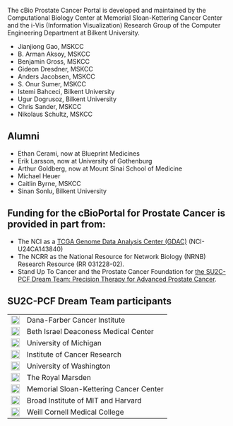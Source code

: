 The cBio Prostate Cancer Portal is developed and maintained by the Computational Biology Center at Memorial Sloan-Kettering Cancer Center and the i-Vis (Information Visualization) Research Group of the Computer Engineering Department at Bilkent University.

* Jianjiong Gao, MSKCC
 * B. Arman Aksoy, MSKCC
 * Benjamin Gross, MSKCC
 * Gideon Dresdner, MSKCC
 * Anders Jacobsen, MSKCC
 * S. Onur Sumer, MSKCC
 * Istemi Bahceci, Bilkent University
 * Ugur Dogrusoz, Bilkent University
 * Chris Sander, MSKCC
 * Nikolaus Schultz, MSKCC
 
## Alumni
 * Ethan Cerami, now at Blueprint Medicines
 * Erik Larsson, now at University of Gothenburg
 * Arthur Goldberg, now at Mount Sinai School of Medicine
 * Michael Heuer
 * Caitlin Byrne, MSKCC
 * Sinan Sonlu, Bilkent University

## Funding for the cBioPortal for Prostate Cancer is provided in part from:

 * The NCI as a [TCGA Genome Data Analysis Center (GDAC)](http://tcga.cancer.gov/wwd/program/research_network/gdac.asp) (NCI-U24CA143840) 
 * The NCRR as the National Resource for Network Biology (NRNB) Research Resource (RR 031228-02).
 * Stand Up To Cancer and the Prostate Cancer Foundation for [the SU2C-PCF Dream Team: Precision Therapy for Advanced Prostate Cancer](http://www.standup2cancer.org/dream_teams/view/precision_therapy_for_advanced_prostate_cancer). 


## SU2C-PCF Dream Team participants

<table border='0px'>
<tr valign='middle'><td><img src='images/institutes/DFCI.gif' height='20px' width='20px'></td><td>Dana-Farber Cancer Institute</td></tr>
<tr valign='middle'><td><img src='images/institutes/BIDMC.gif' height='20px' width='20px'></td><td>Beth Israel Deaconess Medical Center</td></tr>
<tr valign='middle'><td><img src='images/institutes/UM.jpg' height='20px' width='20px'></td><td>University of Michigan</td></tr>
<tr valign='middle'><td><img src='images/institutes/ICR.jpg' height='20px' width='20px'></td><td>Institute of Cancer Research</td></tr>
<tr valign='middle'><td><img src='images/institutes/UW.jpg' height='20px' width='20px'></td><td>University of Washington</td></tr>
<tr valign='middle'><td><img src='images/institutes/RM.png' height='20px' width='20px'></td><td>The Royal Marsden</td></tr>
<tr valign='middle'><td><img src='images/institutes/MSKCC.jpg' height='20px' width='20px'></td><td>Memorial Sloan-Kettering Cancer Center</td></tr>
<tr valign='middle'><td><img src='images/institutes/Broad.jpg' height='20px' width='20px'></td><td>Broad Institute of MIT and Harvard</td></tr>
<tr valign='middle'><td><img src='images/institutes/WC.jpg' height='20px' width='20px'></td><td>Weill Cornell Medical College</td></tr>
</table>
